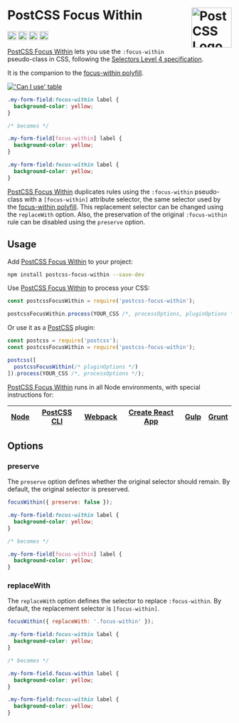 # PostCSS Focus Within [<img src="https://postcss.github.io/postcss/logo.svg" alt="PostCSS Logo" width="90" height="90" align="right">][postcss]

[<img alt="npm version" src="https://img.shields.io/npm/v/postcss-focus-within.svg" height="20">][npm-url]
[<img alt="CSS Standard Status" src="https://cssdb.org/badge/focus-within-pseudo-class.svg" height="20">][css-url]
[<img alt="build status" src="https://img.shields.io/travis/csstools/postcss-focus-within/master.svg" height="20">][cli-url]
[<img alt="support chat" src="https://img.shields.io/badge/support-chat-blue.svg" height="20">][git-url]

[PostCSS Focus Within] lets you use the `:focus-within` pseudo-class in CSS,
following the [Selectors Level 4 specification].

It is the companion to the [focus-within polyfill].

[!['Can I use' table](https://caniuse.bitsofco.de/image/css-focus-within.png)](https://caniuse.com/#feat=css-focus-within)

```css
.my-form-field:focus-within label {
  background-color: yellow;
}

/* becomes */

.my-form-field[focus-within] label {
  background-color: yellow;
}

.my-form-field:focus-within label {
  background-color: yellow;
}
```

[PostCSS Focus Within] duplicates rules using the `:focus-within` pseudo-class
with a `[focus-within]` attribute selector, the same selector used by the
[focus-within polyfill]. This replacement selector can be changed using the
`replaceWith` option. Also, the preservation of the original `:focus-within`
rule can be disabled using the `preserve` option.

## Usage

Add [PostCSS Focus Within] to your project:

```bash
npm install postcss-focus-within --save-dev
```

Use [PostCSS Focus Within] to process your CSS:

```js
const postcssFocusWithin = require('postcss-focus-within');

postcssFocusWithin.process(YOUR_CSS /*, processOptions, pluginOptions */);
```

Or use it as a [PostCSS] plugin:

```js
const postcss = require('postcss');
const postcssFocusWithin = require('postcss-focus-within');

postcss([
  postcssFocusWithin(/* pluginOptions */)
]).process(YOUR_CSS /*, processOptions */);
```

[PostCSS Focus Within] runs in all Node environments, with special
instructions for:

| [Node](INSTALL.md#node) | [PostCSS CLI](INSTALL.md#postcss-cli) | [Webpack](INSTALL.md#webpack) | [Create React App](INSTALL.md#create-react-app) | [Gulp](INSTALL.md#gulp) | [Grunt](INSTALL.md#grunt) |
| --- | --- | --- | --- | --- | --- |

## Options

### preserve

The `preserve` option defines whether the original selector should remain. By
default, the original selector is preserved.

```js
focusWithin({ preserve: false });
```

```css
.my-form-field:focus-within label {
  background-color: yellow;
}

/* becomes */

.my-form-field[focus-within] label {
  background-color: yellow;
}
```

### replaceWith

The `replaceWith` option defines the selector to replace `:focus-within`. By
default, the replacement selector is `[focus-within]`.

```js
focusWithin({ replaceWith: '.focus-within' });
```

```css
.my-form-field:focus-within label {
  background-color: yellow;
}

/* becomes */

.my-form-field.focus-within label {
  background-color: yellow;
}

.my-form-field:focus-within label {
  background-color: yellow;
}
```

[css-url]: https://cssdb.org/#focus-within-pseudo-class
[cli-url]: https://travis-ci.org/csstools/postcss-focus-within
[git-url]: https://gitter.im/postcss/postcss
[npm-url]: https://www.npmjs.com/package/postcss-focus-within

[focus-within polyfill]: https://github.com/jsxtools/focus-within
[Gulp PostCSS]: https://github.com/postcss/gulp-postcss
[Grunt PostCSS]: https://github.com/nDmitry/grunt-postcss
[PostCSS]: https://github.com/postcss/postcss
[PostCSS Focus Within]: https://github.com/csstools/postcss-focus-within
[PostCSS Loader]: https://github.com/postcss/postcss-loader
[Selectors Level 4 specification]: https://www.w3.org/TR/selectors-4/#the-focus-within-pseudo
